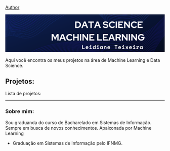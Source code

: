 [Author](linkedin.com/in/leidianeteixeira/)

<p align="center">
  <img src="ml_ds.png" >
</p>

Aqui você encontra os  meus projetos na área de Machine Learning e Data Science.

## Projetos:
Lista de projetos:


---

### Sobre mim:

Sou graduanda do curso de Bacharelado em Sistemas de Informação. Sempre em busca de novos conhecimentos. Apaixonada por Machine Learning 

* Graduação em Sistemas de Informação pelo IFNMG.
